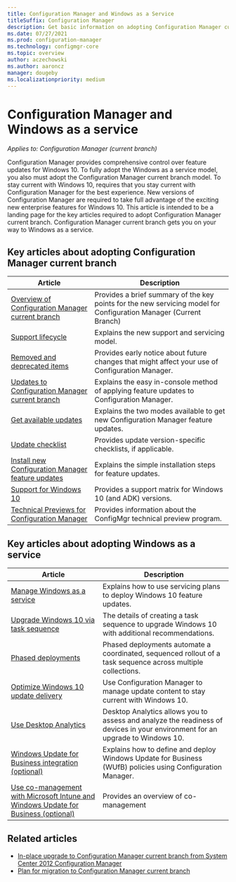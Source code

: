 ```yaml
---
title: Configuration Manager and Windows as a Service
titleSuffix: Configuration Manager
description: Get basic information on adopting Configuration Manager current branch to support Windows as a service.
ms.date: 07/27/2021
ms.prod: configuration-manager
ms.technology: configmgr-core
ms.topic: overview
author: aczechowski
ms.author: aaroncz
manager: dougeby
ms.localizationpriority: medium
---
```


# Configuration Manager and Windows as a service

*Applies to: Configuration Manager (current branch)*

Configuration Manager provides comprehensive control over feature updates for Windows 10. To fully adopt the Windows as a service model, you also must adopt the Configuration Manager current branch model. To stay current with Windows 10, requires that you stay current with Configuration Manager for the best experience. New versions of Configuration Manager are required to take full advantage of the exciting new enterprise features for Windows 10. This article is intended to be a landing page for the key articles required to adopt Configuration Manager current branch. Configuration Manager current branch gets you on your way to Windows as a service.

## Key articles about adopting Configuration Manager current branch

| Article        | Description          | 
| ------------- |-------------|
|[Overview of Configuration Manager current branch](../plan-design/changes/whats-new-incremental-versions.md)|Provides a brief summary of the key points for the new servicing model for Configuration Manager (Current Branch)|
|[Support lifecycle](../servers/manage/current-branch-versions-supported.md)|Explains the new support and servicing model.|
|[Removed and deprecated items](../plan-design/changes/deprecated/removed-and-deprecated.md)|Provides early notice about future changes that might affect your use of Configuration Manager.|
|[Updates to Configuration Manager current branch](../servers/manage/updates.md)|Explains the easy in-console method of applying feature updates to Configuration Manager.|
|[Get available updates](../servers/manage/prepare-in-console-updates.md#get-available-updates)|Explains the two modes available to get new Configuration Manager feature updates.|
|[Update checklist](../servers/manage/prepare-in-console-updates.md#before-you-install-an-in-console-update)|Provides update version-specific checklists, if applicable.|
|[Install new Configuration Manager feature updates](../servers/manage/install-in-console-updates.md)|Explains the simple installation steps for feature updates.|
|[Support for Windows 10](../plan-design/configs/support-for-windows-10.md)|Provides a support matrix for Windows 10 (and ADK) versions.|
|[Technical Previews for Configuration Manager](../get-started/technical-preview.md)|Provides information about the ConfigMgr technical preview program.|

## Key articles about adopting Windows as a service

| Article        | Description          |
| ------------- |-------------|
|[Manage Windows as a service](../../osd/deploy-use/manage-windows-as-a-service.md)|Explains how to use servicing plans to deploy Windows 10 feature updates.|
|[Upgrade Windows 10 via task sequence](../../osd/deploy-use/create-a-task-sequence-to-upgrade-an-operating-system.md)|The details of creating a task sequence to upgrade Windows 10 with additional recommendations.|
|[Phased deployments](../../osd/deploy-use/create-phased-deployment-for-task-sequence.md)|Phased deployments automate a coordinated, sequenced rollout of a task sequence across multiple collections.|  
|[Optimize Windows 10 update delivery](../../sum/deploy-use/optimize-windows-10-update-delivery.md)|Use Configuration Manager to manage update content to stay current with Windows 10.|
|[Use Desktop Analytics](../../desktop-analytics/overview.md)|Desktop Analytics allows you to assess and analyze the readiness of devices in your environment for an upgrade to Windows 10.|
|[Windows Update for Business integration (optional)](../../sum/deploy-use/integrate-windows-update-for-business-windows-10.md)|Explains how to define and deploy Windows Update for Business (WUfB) policies using Configuration Manager.|
|[Use co-management with Microsoft Intune and Windows Update for Business (optional)](../../comanage/overview.md)|Provides an overview of co-management|

## Related articles

- [In-place upgrade to Configuration Manager current branch from System Center 2012 Configuration Manager](../servers/deploy/install/upgrade-to-configuration-manager.md)
- [Plan for migration to Configuration Manager current branch](../migration/planning-for-migration.md)

